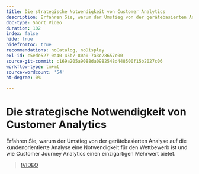 ```yaml
---
title: Die strategische Notwendigkeit von Customer Analytics
description: Erfahren Sie, warum der Umstieg von der gerätebasierten Analyse auf die kundenorientierte Analyse eine Notwendigkeit für den Wettbewerb ist und wie Customer Journey Analytics einen einzigartigen Mehrwert bietet.
doc-type: Short Video
duration: 102
index: false
hide: true
hidefromtoc: true
recommendations: noCatalog, noDisplay
exl-id: c5ede527-0a40-45b7-80a0-7a3c28657c00
source-git-commit: c169a205a9088da0982548d448500f15b2027c06
workflow-type: tm+mt
source-wordcount: '54'
ht-degree: 0%

---
```


# Die strategische Notwendigkeit von Customer Analytics

Erfahren Sie, warum der Umstieg von der gerätebasierten Analyse auf die kundenorientierte Analyse eine Notwendigkeit für den Wettbewerb ist und wie Customer Journey Analytics einen einzigartigen Mehrwert bietet.

<!-- 62_S112_3442459_101_the-strategic-imperative-of-customer-analytics -->
>[!VIDEO](https://video.tv.adobe.com/v/3458322/?learn=on&enablevpops=true)
